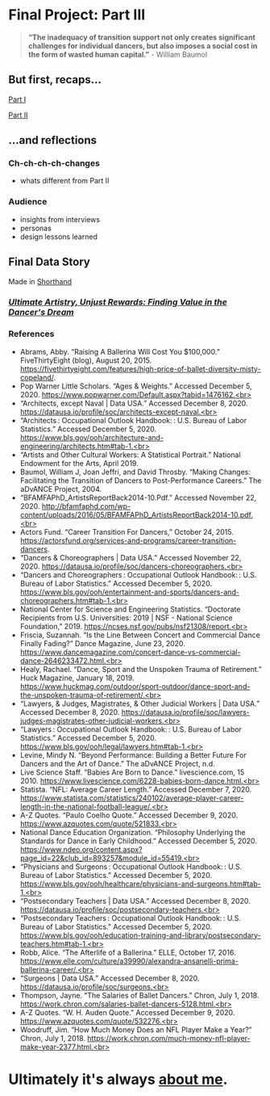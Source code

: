 # Final Project: Part III
> **“The inadequacy of transition support not only creates significant challenges for individual dancers, but also imposes a social cost in the form of wasted human capital.”** - William Baumol

## But first, recaps...
[Part I](FinalProject_Part1.md)

[Part II](FinalProject_Part2.md)

## ...and reflections
### Ch-ch-ch-ch-changes
- whats different from Part II
### Audience
- insights from interviews
- personas
- design lessons learned

## Final Data Story
Made in [Shorthand](https://shorthand.com/) <br>
### [*Ultimate Artistry, Unjust Rewards: Finding Value in the Dancer's Dream*](https://carnegiemellon.shorthandstories.com/ultimate-artistry-unjust-rewards/index.html)

### References
- Abrams, Abby. “Raising A Ballerina Will Cost You $100,000.” FiveThirtyEight (blog), August 20, 2015. https://fivethirtyeight.com/features/high-price-of-ballet-diversity-misty-copeland/. <br>
- Pop Warner Little Scholars. “Ages & Weights.” Accessed December 5, 2020. https://www.popwarner.com/Default.aspx?tabid=1476162.<br>
- “Architects, except Naval | Data USA.” Accessed December 8, 2020. https://datausa.io/profile/soc/architects-except-naval.<br>
- “Architects : Occupational Outlook Handbook: : U.S. Bureau of Labor Statistics.” Accessed December 5, 2020. https://www.bls.gov/ooh/architecture-and-engineering/architects.htm#tab-1.<br>
- “Artists and Other Cultural Workers: A Statistical Portrait.” National Endowment for the Arts, April 2019.<br>
- Baumol, William J, Joan Jeffri, and David Throsby. “Making Changes: Facilitating the Transition of Dancers to Post-Performance Careers.” The aDvANCE Project, 2004.<br>
- “BFAMFAPhD_ArtistsReportBack2014-10.Pdf.” Accessed November 22, 2020. http://bfamfaphd.com/wp-content/uploads/2016/05/BFAMFAPhD_ArtistsReportBack2014-10.pdf.<br>
- Actors Fund. “Career Transition For Dancers,” October 24, 2015. https://actorsfund.org/services-and-programs/career-transition-dancers. <br>
- “Dancers & Choreographers | Data USA.” Accessed November 22, 2020. https://datausa.io/profile/soc/dancers-choreographers.<br>
- “Dancers and Choreographers : Occupational Outlook Handbook: : U.S. Bureau of Labor Statistics.” Accessed December 5, 2020. https://www.bls.gov/ooh/entertainment-and-sports/dancers-and-choreographers.htm#tab-1.<br>
- National Center for Science and Engineering Statistics. “Doctorate Recipients from U.S. Universities: 2019 | NSF - National Science Foundation,” 2019. https://ncses.nsf.gov/pubs/nsf21308/report.<br>
- Friscia, Suzannah. “Is the Line Between Concert and Commercial Dance Finally Fading?” Dance Magazine, June 23, 2020. https://www.dancemagazine.com/concert-dance-vs-commercial-dance-2646233472.html.<br>
- Healy, Rachael. “Dance, Sport and the Unspoken Trauma of Retirement.” Huck Magazine, January 18, 2019. https://www.huckmag.com/outdoor/sport-outdoor/dance-sport-and-the-unspoken-trauma-of-retirement/.<br>
- “Lawyers, & Judges, Magistrates, & Other Judicial Workers | Data USA.” Accessed December 8, 2020. https://datausa.io/profile/soc/lawyers-judges-magistrates-other-judicial-workers.<br>
- “Lawyers : Occupational Outlook Handbook: : U.S. Bureau of Labor Statistics.” Accessed December 5, 2020. https://www.bls.gov/ooh/legal/lawyers.htm#tab-1.<br>
- Levine, Mindy N. “Beyond Performance: Building a Better Future For Dancers and the Art of Dance.” The aDvANCE Project, n.d.<br>
- Live Science Staff. “Babies Are Born to Dance.” livescience.com, 15 2010. https://www.livescience.com/6228-babies-born-dance.html.<br>
- Statista. “NFL: Average Career Length.” Accessed December 7, 2020. https://www.statista.com/statistics/240102/average-player-career-length-in-the-national-football-league/.<br>
- A-Z Quotes. “Paulo Coelho Quote.” Accessed December 9, 2020. https://www.azquotes.com/quote/521833.<br>
- National Dance Education Organization. “Philosophy Underlying the Standards for Dance in Early Childhood.” Accessed December 5, 2020. https://www.ndeo.org/content.aspx?page_id=22&club_id=893257&module_id=55419.<br>
- “Physicians and Surgeons : Occupational Outlook Handbook: : U.S. Bureau of Labor Statistics.” Accessed December 5, 2020. https://www.bls.gov/ooh/healthcare/physicians-and-surgeons.htm#tab-1.<br>
- “Postsecondary Teachers | Data USA.” Accessed December 8, 2020. https://datausa.io/profile/soc/postsecondary-teachers.<br>
- “Postsecondary Teachers : Occupational Outlook Handbook: : U.S. Bureau of Labor Statistics.” Accessed December 5, 2020. https://www.bls.gov/ooh/education-training-and-library/postsecondary-teachers.htm#tab-1.<br>
- Robb, Alice. “The Afterlife of a Ballerina.” ELLE, October 17, 2016. https://www.elle.com/culture/a39990/alexandra-ansanelli-prima-ballerina-career/.<br>
- “Surgeons | Data USA.” Accessed December 8, 2020. https://datausa.io/profile/soc/surgeons.<br>
- Thompson, Jayne. “The Salaries of Ballet Dancers.” Chron, July 1, 2018. https://work.chron.com/salaries-ballet-dancers-5128.html.<br>
- A-Z Quotes. “W. H. Auden Quote.” Accessed December 9, 2020. https://www.azquotes.com/quote/532276.<br>
- Woodruff, Jim. “How Much Money Does an NFL Player Make a Year?” Chron, July 1, 2018. https://work.chron.com/much-money-nfl-player-make-year-2377.html.<br>

# Ultimately it's always [about me](/README.md).
